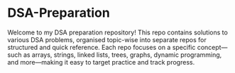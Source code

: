 # DSA-Preparation
Welcome to my DSA preparation repository! This repo contains solutions to various DSA problems, organised topic-wise into separate repos for structured and quick reference. Each repo focuses on a specific concept—such as arrays, strings, linked lists, trees, graphs, dynamic programming, and more—making it easy to target practice and track progress.
